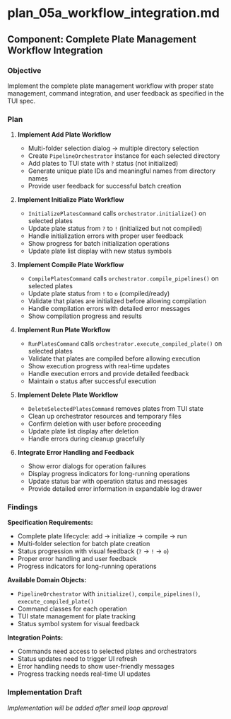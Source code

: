 # plan_05a_workflow_integration.md
## Component: Complete Plate Management Workflow Integration

### Objective
Implement the complete plate management workflow with proper state management, command integration, and user feedback as specified in the TUI spec.

### Plan
1. **Implement Add Plate Workflow**
   - Multi-folder selection dialog → multiple directory selection
   - Create `PipelineOrchestrator` instance for each selected directory
   - Add plates to TUI state with `?` status (not initialized)
   - Generate unique plate IDs and meaningful names from directory names
   - Provide user feedback for successful batch creation

2. **Implement Initialize Plate Workflow**
   - `InitializePlatesCommand` calls `orchestrator.initialize()` on selected plates
   - Update plate status from `?` to `!` (initialized but not compiled)
   - Handle initialization errors with proper user feedback
   - Show progress for batch initialization operations
   - Update plate list display with new status symbols

3. **Implement Compile Plate Workflow**
   - `CompilePlatesCommand` calls `orchestrator.compile_pipelines()` on selected plates
   - Update plate status from `!` to `o` (compiled/ready)
   - Validate that plates are initialized before allowing compilation
   - Handle compilation errors with detailed error messages
   - Show compilation progress and results

4. **Implement Run Plate Workflow**
   - `RunPlatesCommand` calls `orchestrator.execute_compiled_plate()` on selected plates
   - Validate that plates are compiled before allowing execution
   - Show execution progress with real-time updates
   - Handle execution errors and provide detailed feedback
   - Maintain `o` status after successful execution

5. **Implement Delete Plate Workflow**
   - `DeleteSelectedPlatesCommand` removes plates from TUI state
   - Clean up orchestrator resources and temporary files
   - Confirm deletion with user before proceeding
   - Update plate list display after deletion
   - Handle errors during cleanup gracefully

6. **Integrate Error Handling and Feedback**
   - Show error dialogs for operation failures
   - Display progress indicators for long-running operations
   - Update status bar with operation status and messages
   - Provide detailed error information in expandable log drawer

### Findings
**Specification Requirements:**
- Complete plate lifecycle: add → initialize → compile → run
- Multi-folder selection for batch plate creation
- Status progression with visual feedback (`?` → `!` → `o`)
- Proper error handling and user feedback
- Progress indicators for long-running operations

**Available Domain Objects:**
- `PipelineOrchestrator` with `initialize()`, `compile_pipelines()`, `execute_compiled_plate()`
- Command classes for each operation
- TUI state management for plate tracking
- Status symbol system for visual feedback

**Integration Points:**
- Commands need access to selected plates and orchestrators
- Status updates need to trigger UI refresh
- Error handling needs to show user-friendly messages
- Progress tracking needs real-time UI updates

### Implementation Draft
*Implementation will be added after smell loop approval*
